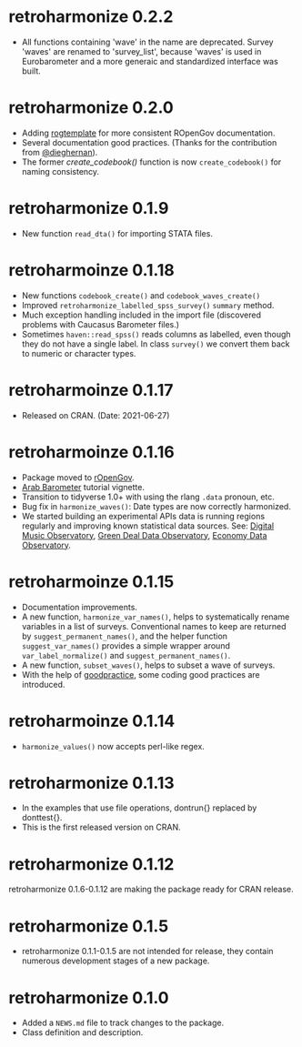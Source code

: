 # retroharmonize 0.2.2
* All functions containing 'wave' in the name are deprecated.  Survey 'waves' are renamed to 'survey_list', because 'waves' is used in Eurobarometer and a more generaic and standardized interface was built.

# retroharmonize 0.2.0
* Adding [rogtemplate](https://github.innominds.com/rOpenGov/rogtemplate) for more consistent ROpenGov documentation.
* Several documentation good practices. (Thanks for the contribution from [\@dieghernan](https://github.com/dieghernan)).
* The former *create_codebook()* function is now `create_codebook()` for naming consistency.

# retroharmonize 0.1.9
* New function `read_dta()` for importing STATA files.

# retroharmoinze 0.1.18
* New functions `codebook_create()` and `codebook_waves_create()`
* Improved `retroharmonize_labelled_spss_survey()` `summary` method.
* Much exception handling included in the import file (discovered problems with Caucasus Barometer files.)
* Sometimes `haven::read_spss()` reads columns as labelled, even though they do not have a single label. In class `survey()` we convert them back to numeric or character types.

# retroharmoinze 0.1.17
* Released on CRAN. (Date: 2021-06-27)

# retroharmoinze 0.1.16
* Package moved to [rOpenGov](https://github.com/rOpenGov/retroharmonize/).
* [Arab Barometer](https://retroharmonize.dataobservatory.eu/articles/arabbarometer.html) tutorial vignette.
* Transition to tidyverse 1.0+ with using the rlang `.data` pronoun, etc.
* Bug fix in `harmonize_waves()`: Date types are now correctly harmonized.
* We started building an experimental APIs data is running regions regularly and improving known statistical data sources.  See: [Digital Music Observatory](https://music.dataobservatory.eu/), [Green Deal Data Observatory](https://greendeal.dataobservatory.eu/), [Economy Data Observatory](https://economy.dataobservatory.eu/).

# retroharmoinze 0.1.15
* Documentation improvements.
* A new function, `harmonize_var_names()`, helps to systematically rename variables in a list of surveys. Conventional names to keep are returned by `suggest_permanent_names()`, and the helper function `suggest_var_names()` provides a simple wrapper around `var_label_normalize()` and `suggest_permanent_names()`.
* A new function, `subset_waves()`, helps to subset a wave of surveys.
* With the help of [goodpractice](https://github.com/mangothecat/goodpractice), some coding good practices are introduced.

# retroharmoinze 0.1.14
* `harmonize_values()` now accepts perl-like regex.

# retroharmonize 0.1.13
* In the examples that use file operations, dontrun{} replaced by donttest{}. 
* This is the first released version on CRAN.

# retroharmonize 0.1.12
retroharmonize 0.1.6-0.1.12 are making the package ready for CRAN release.

# retroharmonize 0.1.5
* retroharmonize 0.1.1-0.1.5 are not intended for release, they contain numerous development stages of a new package.

# retroharmonize 0.1.0

* Added a `NEWS.md` file to track changes to the package.
* Class definition and description.
